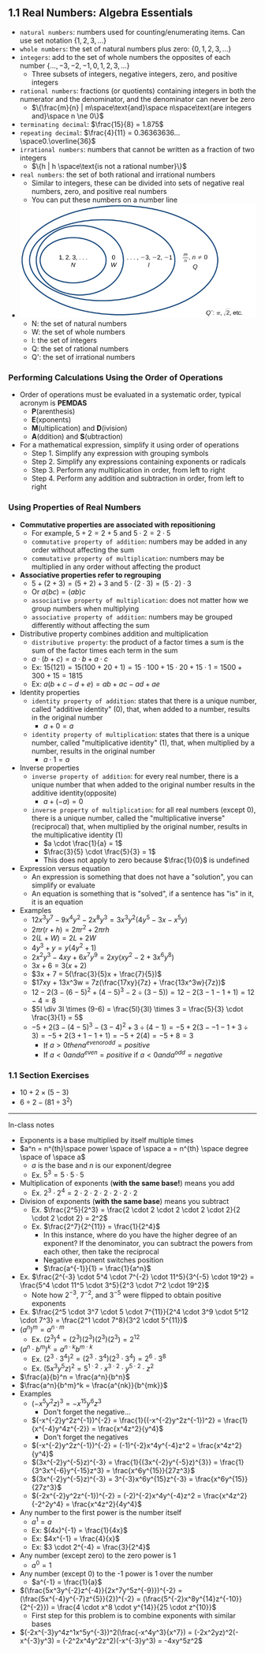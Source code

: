 ## 1.1 Real Numbers: Algebra Essentials
- `natural numbers`: numbers used for counting/enumerating items. Can use set notation $\{1, 2, 3, ...\}$
- `whole numbers`: the set of natural numbers plus zero: $\{0, 1, 2, 3, ...\}$
- `integers`: add to the set of whole numbers the opposites of each number $\{..., -3, -2, -1, 0, 1, 2, 3, ...\}$
    - Three subsets of integers, negative integers, zero, and positive integers
- `rational numbers`: fractions (or quotients) containing integers in both the numerator and the denominator, and the denominator can never be zero
    - $\{\frac{m}{n} | m\space\text{and}\space n\space\text{are integers and}\space n \ne 0\}$
- `terminating decimal`: $\frac{15}{8} = 1.875$
- `repeating decimal`: $\frac{4}{11} = 0.36363636... \space0.\overline{36}$
- `irrational numbers`: numbers that cannot be written as a fraction of two integers
    - $\{h | h \space\text{is not a rational number}\}$
- `real numbers`: the set of both rational and irrational numbers
    - Similar to integers, these can be divided into sets of negative real numbers, zero, and positive real numbers
    - You can put these numbers on a number line
- ![Sets of numbers](figure-01.2.jpg)
    - N: the set of natural numbers
    - W: the set of whole numbers
    - I: the set of integers
    - Q: the set of rational numbers
    - Q': the set of irrational numbers
### Performing Calculations Using the Order of Operations
- Order of operations must be evaluated in a systematic order, typical acronym is **PEMDAS**
    - **P**(arenthesis)
    - **E**(xponents)
    - **M**(ultiplication) and **D**(ivision)
    - **A**(ddition) and **S**(ubtraction)
- For a mathematical expression, simplify it using order of operations
    - Step 1. Simplify any expression with grouping symbols
    - Step 2. Simplify any expressions containing exponents or radicals
    - Step 3. Perform any multiplication in order, from left to right
    - Step 4. Perform any addition and subtraction in order, from left to right
### Using Properties of Real Numbers
- **Commutative properties are associated with repositioning**
    - For example, $5 + 2 = 2 + 5$ and $5 \cdot 2 = 2 \cdot 5$
    - `commutative property of addition`: numbers may be added in any order without affecting the sum
    - `commutative property of multiplication`: numbers may be multiplied in any order without affecting the product
- **Associative properties refer to regrouping**
    - $5 + (2 + 3) = (5 + 2) + 3$ and $5 \cdot (2 \cdot 3) = (5 \cdot 2) \cdot 3$
    - Or $a(bc) = (ab)c$
    - `associative property of multiplication`: does not matter how we group numbers when multiplying
    - `associative property of addition`: numbers may be grouped differently without affecting the sum
- Distributive property combines addition and multiplication
    - `distributive property`: the product of a factor times a sum is the sum of the factor times each term in the sum
    - $a \cdot (b + c) = a \cdot b + a \cdot c$
    - Ex: $15(121) = 15(100 + 20 + 1) = 15 \cdot 100 + 15 \cdot 20 + 15 \cdot 1 = 1500 + 300 + 15 = 1815$
    - Ex: $a(b + c - d + e) = ab + ac - ad + ae$
- Identity properties
    - `identity property of addition`: states that there is a unique number, called "additive identity" (0), that, when added to a number, results in the original number
        - $a + 0 = a$
    - `identity property of multiplication`: states that there is a unique number, called "multiplicative identity" (1), that, when multiplied by a number, results in the original number
        - $a \cdot 1 = a$
- Inverse properties
    - `inverse property of addition`: for every real number, there is a unique number that when added to the original number results in the additive identity(opposite)
        - $a + (-a) = 0$
    - `inverse property of multiplication`: for all real numbers (except 0), there is a unique number, called the "multiplicative inverse" (reciprocal) that, when multiplied by the original number, results in the multiplicative identity (1)
        - $a \cdot \frac{1}{a} = 1$
        - $\frac{3}{5} \cdot \frac{5}{3} = 1$
        - This does not apply to zero because $\frac{1}{0}$ is undefined
- Expression versus equation
    - An expression is something that does not have a "solution", you can simplify or evaluate
    - An equation is something that is "solved", if a sentence has "is" in it, it is an equation
- Examples
    - $12x^3y^7 - 9x^4y^2 - 2x^8y^3 = 3x^3y^2(4y^5 - 3x - x^5y)$
    - $2\pi r(r + h) = 2\pi r^2 + 2\pi rh$
    - $2(L + W) = 2L + 2W$
    - $4y^3 + y = y(4y^2 + 1)$
    - $2x^2y^3 - 4xy + 6x^7y^9 = 2xy(xy^2 - 2 + 3x^6y^8)$
    - $3x + 6 = 3(x + 2)$
    - $3x + 7 = 5(\frac{3}{5}x + \frac{7}{5})$
    - $17xy + 13x^3w = 7z(\frac{17xy}{7z} + \frac{13x^3w}{7z})$
    - $12 - 2(3 - (6 - 5)^2 + (4 - 5)^3 - 2 \div(3-5)) = 12 - 2(3 - 1 - 1 + 1) = 12 - 4 = 8$
    - $5l \div 3l \times (9-6) = \frac{5l}{3l} \times 3 = \frac{5}{3} \cdot \frac{3}{1} = 5$
    - $-5 + 2(3 - (4 - 5)^3 - (3 - 4)^2 + 3 \div(4-1) = -5 + 2(3 - -1 - 1 + 3 \div3) = -5 + 2(3 + 1 - 1 + 1) = -5 + 2(4) = -5 + 8 = 3$
        - If $a > 0 then a^{even or odd} = positive$
        - If $a < 0 and a^{even} = positive$ if $a < 0 and a^{odd} = negative$
### 1.1 Section Exercises
- $10 + 2 \times (5 - 3)$
- $6 \div 2 - (81 \div 3^2)$

---
In-class notes
- Exponents is a base multiplied by itself multiple times
- $a^n = n^{th}\space power \space of \space a = n^{th} \space degree \space of \space a$
  - $a$ is the base and $n$ is our exponent/degree
  - Ex. $5^3 = 5 \cdot 5 \cdot 5$
- Multiplication of exponents (**with the same base!**) means you add
  - Ex. $2^3 \cdot 2^4 = 2 \cdot 2 \cdot 2 \cdot 2 \cdot 2 \cdot 2 \cdot 2$
- Division of exponents (**with the same base**) means you subtract
  - Ex. $\frac{2^5}{2^3} = \frac{2 \cdot 2 \cdot 2 \cdot 2 \cdot 2}{2 \cdot 2 \cdot 2} = 2^2$
  - Ex. $\frac{2^7}{2^{11}} = \frac{1}{2^4}$
    - In this instance, where do you have the higher degree of an exponent? If the denominator, you can subtract the powers from each other, then take the reciprocal
    - Negative exponent switches position
    - $\frac{a^{-1}}{1} = \frac{1}{a^n}$
- Ex. $\frac{2^{-3} \cdot 5^4 \cdot 7^{-2} \cdot 11^5}{3^{-5} \cdot 19^2} = \frac{5^4 \cdot 11^5 \cdot 3^5}{2^3 \cdot 7^2 \cdot 19^2}$
  - Note how $2^{-3}$, $7^{-2}$, and $3^{-5}$ were flipped to obtain positive exponents
- Ex. $\frac{2^5 \cdot 3^7 \cdot 5 \cdot 7^{11}}{2^4 \cdot 3^9 \cdot 5^12 \cdot 7^3} = \frac{2^1 \cdot 7^8}{3^2 \cdot 5^{11}}$
- $(a^n)^m = a^{n \cdot m}$
  - Ex. $(2^3)^4 = (2^3)(2^3)(2^3)(2^3) = 2^{12}$
- $(a^n \cdot b^m)^k = a^{n \cdot k}b^{m \cdot k}$
  - Ex. $(2^3 \cdot 3^4)^2 = (2^3 \cdot 3^4)(2^3 \cdot 3^4) = 2^6 \cdot 3^8$
  - Ex. $(5x^3y^5z)^2 = 5^{1 \cdot 2}\cdot x^{3 \cdot 2} \cdot y^{5 \cdot 2} \cdot z^{2}$
- $\frac{a}{b}^n = \frac{a^n}{b^n}$
- $\frac{a^n}{b^m}^k = \frac{a^{nk}}{b^{mk}}$
- Examples
  - $(-x^5y^2z)^3 = -x^{15}y^6z^3$
    - Don't forget the negative...
  - $(-x^{-2}y^2z^{-1})^{-2} = \frac{1}{(-x^{-2}y^2z^{-1})^2} = \frac{1}{x^{-4}y^4z^{-2}} = \frac{x^4z^2}{y^4}$
    - Don't forget the negatives
  - $(-x^{-2}y^2z^{-1})^{-2} = (-1)^{-2}x^4y^{-4}z^2 = \frac{x^4z^2}{y^4}$
  - $(3x^{-2}y^{-5}z)^{-3} = \frac{1}{(3x^{-2}y^{-5}z)^{3}} = \frac{1}{3^3x^{-6}y^{-15}z^3} = \frac{x^6y^{15}}{27z^3}$
  - $(3x^{-2}y^{-5}z)^{-3} = 3^{-3}x^6y^{15}z^{-3} = \frac{x^6y^{15}}{27z^3}$
  - $(-2x^{-2}y^2z^{-1})^{-2} = (-2)^{-2}x^4y^{-4}z^2 = \frac{x^4z^2}{-2^2y^4} = \frac{x^4z^2}{4y^4}$
- Any number to the first power is the number itself
  - $a^1 = a$
  - Ex: $(4x)^{-1} = \frac{1}{4x}$
  - Ex: $4x^{-1} = \frac{4}{x}$
  - Ex: $3 \cdot 2^{-4} = \frac{3}{2^4}$
- Any number (except zero) to the zero power is 1
  - $a^0 = 1$
- Any number (except 0) to the -1 power is 1 over the number
  - $a^{-1} = \frac{1}{a}$
- $(\frac{5x^3y^{-2}z^{-4}}{2x^7y^5z^{-9}})^{-2} = (\frac{5x^{-4}y^{-7}z^{5}}{2})^{-2} = (\frac{5^{-2}x^8y^{14}z^{-10}}{2^{-2}}) = \frac{4 \cdot x^8 \cdot y^{14}}{25 \cdot z^{10}}$
  - First step for this problem is to combine exponents with similar bases
- $(-2x^{-3}y^4z^1x^5y^{-3})^2(\frac{-x^4y^3}{x^7}) = (-2x^2yz)^2(-x^{-3}y^3) = (-2^2x^4y^2z^2)(-x^{-3}y^3) = -4xy^5z^2$
